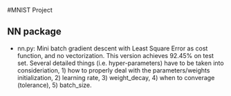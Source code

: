 #MNIST Project 
## NN package
* nn.py: Mini batch gradient descent with Least Square Error as cost function, and no vectorization.
This version achieves 92.45% on test set.
Several detailed things (i.e. hyper-parameters) have to be taken into consideriation, 1) how to properly deal with the parameters/weights initialization, 2) learning rate, 3) weight\_decay, 4) when to converage (tolerance), 5) batch\_size.
